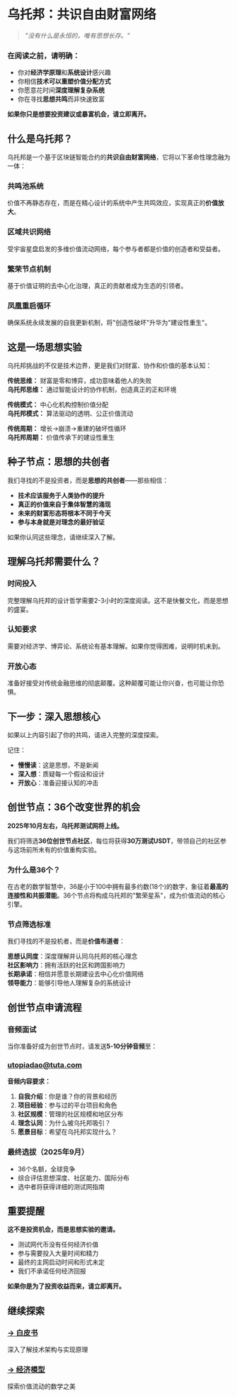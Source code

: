 # 乌托邦：共识自由财富网络

> *"没有什么是永恒的，唯有思想长存。"*

### 在阅读之前，请明确：

- 你对**经济学原理**和**系统设计**感兴趣
- 你相信**技术可以重塑价值分配方式**
- 你愿意花时间**深度理解复杂系统**
- 你在寻找**思想共鸣**而非快速致富

**如果你只是想要投资建议或暴富机会，请立即离开。**


## 什么是乌托邦？

乌托邦是一个基于区块链智能合约的**共识自由财富网络**，它将以下革命性理念融为一体：

### 共鸣池系统
价值不再静态存在，而是在精心设计的系统中产生共鸣效应，实现真正的**价值放大**。

### 区域共识网络  
受宇宙星盘启发的多维价值流动网络，每个参与者都是价值的创造者和受益者。

### 繁荣节点机制
基于价值证明的去中心化治理，真正的贡献者成为生态的引领者。

### 凤凰重启循环
确保系统永续发展的自我更新机制，将"创造性破坏"升华为"建设性重生"。


## 这是一场思想实验

乌托邦挑战的不仅是技术边界，更是我们对财富、协作和价值的基本认知：

**传统思维：** 财富是零和博弈，成功意味着他人的失败  
**乌托邦思维：** 通过智能设计的协作机制，创造真正的正和环境

**传统模式：** 中心化机构控制价值分配  
**乌托邦模式：** 算法驱动的透明、公正价值流动

**传统周期：** 增长→崩溃→重建的破坏性循环  
**乌托邦周期：** 价值传承下的建设性重生


## 种子节点：思想的共创者

我们寻找的不是投资者，而是**思想的共创者**——那些相信：

- **技术应该服务于人类协作的提升**
- **真正的价值来自于集体智慧的涌现**  
- **未来的财富形态将根本不同于今天**
- **参与本身就是对理念的最好验证**

如果你认同这些理念，请继续深入了解。


## 理解乌托邦需要什么？

### 时间投入
完整理解乌托邦的设计哲学需要2-3小时的深度阅读。这不是快餐文化，而是思想的盛宴。

### 认知要求  
需要对经济学、博弈论、系统论有基本理解。如果你觉得困难，说明时机未到。

### 开放心态
准备好接受对传统金融思维的彻底颠覆。这种颠覆可能让你兴奋，也可能让你恐惧。


## 下一步：深入思想核心

如果以上内容引起了你的共鸣，请进入完整的深度探索。

记住：
- **慢慢读**：这是思想，不是新闻
- **深入想**：质疑每一个假设和设计
- **开放心**：准备迎接认知的冲击


## 创世节点：36个改变世界的机会

**2025年10月左右，乌托邦测试网将上线。**

我们将筛选**36位创世节点社区**，每位将获得**30万测试USDT**，带领自己的社区参与这场前所未有的价值重构实验。

### 为什么是36个？

在古老的数学智慧中，36是小于100中拥有最多约数(18个)的数字，象征着**最高的连接性和共振潜能**。36个节点将构成乌托邦的"繁荣星系"，成为价值流动的核心引擎。

### 节点筛选标准

我们寻找的不是投机者，而是**价值布道者**：

**思想认同度**：深度理解并认同乌托邦的核心理念  
**社区影响力**：拥有活跃的社区和跨国影响力  
**长期承诺**：相信并愿意长期建设去中心化价值网络  
**领导能力**：能够引导他人理解复杂的系统设计  


## 创世节点申请流程

### 音频面试
当你准备好成为创世节点时，请发送**5-10分钟音频**至：  
### utopiadao@tuta.com

**音频内容要求：**
1. **自我介绍**：你是谁？你的背景和经历
2. **项目经验**：参与过的平台项目和角色
3. **社区规模**：管理的社区规模和地区分布
4. **理念认同**：为什么被乌托邦吸引？
5. **愿景目标**：希望在乌托邦实现什么？

### 最终选拔（2025年9月）
- 36个名额，全球竞争
- 综合评估思想深度、社区能力、国际分布
- 选中者将获得详细的测试网指南


## 重要提醒

**这不是投资机会，而是思想实验的邀请。**

- 测试网代币没有任何经济价值
- 参与需要投入大量时间和精力
- 最终的主网启动时间和形式未定
- 我们不承诺任何经济回报

**如果你是为了投资收益而来，请立即离开。**


## 继续探索

### [→ 白皮书](/zh/whitepaper/)
深入了解技术架构与实现原理

### [→ 经济模型](/zh/economics/)
探索价值流动的数学之美